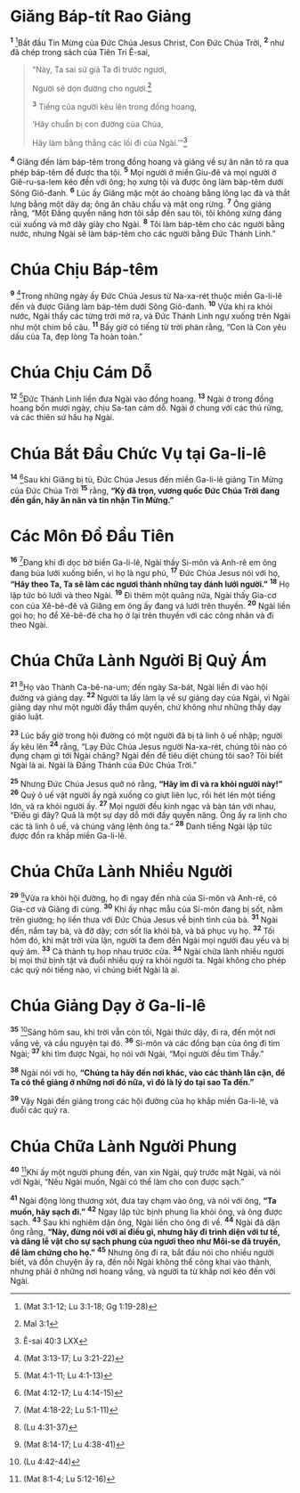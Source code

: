 # Giăng Báp-tít Rao Giảng
<sup><b>1</b></sup> [^1@-ab8e1282-8842-4e51-b046-a1169621635a]Bắt đầu Tin Mừng của Đức Chúa Jesus Christ, Con Đức Chúa Trời, <sup><b>2</b></sup> như đã chép trong sách của Tiên Tri Ê-sai,

> “Này, Ta sai sứ giả Ta đi trước ngươi,
>
> Người sẽ dọn đường cho ngươi.[^1-ab8e1282-8842-4e51-b046-a1169621635a]
>
> <sup><b>3</b></sup> Tiếng của người kêu lên trong đồng hoang,
>
> ‘Hãy chuẩn bị con đường của Chúa,
>
> Hãy làm bằng thẳng các lối đi của Ngài.’”[^2-ab8e1282-8842-4e51-b046-a1169621635a]

<sup><b>4</b></sup> Giăng đến làm báp-têm trong đồng hoang và giảng về sự ăn năn tỏ ra qua phép báp-têm để được tha tội. <sup><b>5</b></sup> Mọi người ở miền Giu-đê và mọi người ở Giê-ru-sa-lem kéo đến với ông; họ xưng tội và được ông làm báp-têm dưới Sông Giô-đanh. <sup><b>6</b></sup> Lúc ấy Giăng mặc một áo choàng bằng lông lạc đà và thắt lưng bằng một dây da; ông ăn châu chấu và mật ong rừng. <sup><b>7</b></sup> Ông giảng rằng, “Một Đấng quyền năng hơn tôi sắp đến sau tôi, tôi không xứng đáng cúi xuống và mở dây giày cho Ngài. <sup><b>8</b></sup> Tôi làm báp-têm cho các người bằng nước, nhưng Ngài sẽ làm báp-têm cho các người bằng Đức Thánh Linh.”

# Chúa Chịu Báp-têm
<sup><b>9</b></sup> [^2@-ab8e1282-8842-4e51-b046-a1169621635a]Trong những ngày ấy Đức Chúa Jesus từ Na-xa-rét thuộc miền Ga-li-lê đến và được Giăng làm báp-têm dưới Sông Giô-đanh. <sup><b>10</b></sup> Vừa khi ra khỏi nước, Ngài thấy các từng trời mở ra, và Đức Thánh Linh ngự xuống trên Ngài như một chim bồ câu. <sup><b>11</b></sup> Bấy giờ có tiếng từ trời phán rằng, “Con là Con yêu dấu của Ta, đẹp lòng Ta hoàn toàn.”

# Chúa Chịu Cám Dỗ
<sup><b>12</b></sup> [^3@-ab8e1282-8842-4e51-b046-a1169621635a]Đức Thánh Linh liền đưa Ngài vào đồng hoang. <sup><b>13</b></sup> Ngài ở trong đồng hoang bốn mươi ngày, chịu Sa-tan cám dỗ. Ngài ở chung với các thú rừng, và các thiên sứ hầu hạ Ngài.

# Chúa Bắt Đầu Chức Vụ tại Ga-li-lê
<sup><b>14</b></sup> [^4@-ab8e1282-8842-4e51-b046-a1169621635a]Sau khi Giăng bị tù, Đức Chúa Jesus đến miền Ga-li-lê giảng Tin Mừng của Đức Chúa Trời <sup><b>15</b></sup> rằng, **“Kỳ đã trọn, vương quốc Đức Chúa Trời đang đến gần, hãy ăn năn và tin nhận Tin Mừng.”**

# Các Môn Đồ Đầu Tiên
<sup><b>16</b></sup> [^5@-ab8e1282-8842-4e51-b046-a1169621635a]Đang khi đi dọc bờ biển Ga-li-lê, Ngài thấy Si-môn và Anh-rê em ông đang bủa lưới xuống biển, vì họ là ngư phủ, <sup><b>17</b></sup> Đức Chúa Jesus nói với họ, **“Hãy theo Ta, Ta sẽ làm các ngươi thành những tay đánh lưới người.”** <sup><b>18</b></sup> Họ lập tức bỏ lưới và theo Ngài. <sup><b>19</b></sup> Đi thêm một quãng nữa, Ngài thấy Gia-cơ con của Xê-bê-đê và Giăng em ông ấy đang vá lưới trên thuyền. <sup><b>20</b></sup> Ngài liền gọi họ; họ để Xê-bê-đê cha họ ở lại trên thuyền với các công nhân và đi theo Ngài.

# Chúa Chữa Lành Người Bị Quỷ Ám
<sup><b>21</b></sup> [^6@-ab8e1282-8842-4e51-b046-a1169621635a]Họ vào Thành Ca-bê-na-um; đến ngày Sa-bát, Ngài liền đi vào hội đường và giảng dạy. <sup><b>22</b></sup> Người ta lấy làm lạ về sự giảng dạy của Ngài, vì Ngài giảng dạy như một người đầy thẩm quyền, chứ không như những thầy dạy giáo luật.

<sup><b>23</b></sup> Lúc bấy giờ trong hội đường có một người đã bị tà linh ô uế nhập; người ấy kêu lên <sup><b>24</b></sup> rằng, “Lạy Đức Chúa Jesus người Na-xa-rét, chúng tôi nào có đụng chạm gì tới Ngài chăng? Ngài đến để tiêu diệt chúng tôi sao? Tôi biết Ngài là ai. Ngài là Đấng Thánh của Đức Chúa Trời.”

<sup><b>25</b></sup> Nhưng Đức Chúa Jesus quở nó rằng, **“Hãy im đi và ra khỏi người này!”** <sup><b>26</b></sup> Quỷ ô uế vật người ấy ngã xuống co giựt liên lục, rồi hét lên một tiếng lớn, và ra khỏi người ấy. <sup><b>27</b></sup> Mọi người đều kinh ngạc và bàn tán với nhau, “Điều gì đây? Quả là một sự dạy dỗ mới đầy quyền năng. Ông ấy ra lịnh cho các tà linh ô uế, và chúng vâng lệnh ông ta.” <sup><b>28</b></sup> Danh tiếng Ngài lập tức được đồn ra khắp miền Ga-li-lê.

# Chúa Chữa Lành Nhiều Người
<sup><b>29</b></sup> [^7@-ab8e1282-8842-4e51-b046-a1169621635a]Vừa ra khỏi hội đường, họ đi ngay đến nhà của Si-môn và Anh-rê, có Gia-cơ và Giăng đi cùng. <sup><b>30</b></sup> Khi ấy nhạc mẫu của Si-môn đang bị sốt, nằm trên giường; họ liền thưa với Đức Chúa Jesus về bịnh tình của bà. <sup><b>31</b></sup> Ngài đến, nắm tay bà, và đỡ dậy; cơn sốt lìa khỏi bà, và bà phục vụ họ. <sup><b>32</b></sup> Tối hôm đó, khi mặt trời vừa lặn, người ta đem đến Ngài mọi người đau yếu và bị quỷ ám. <sup><b>33</b></sup> Cả thành tụ họp nhau trước cửa. <sup><b>34</b></sup> Ngài chữa lành nhiều người bị mọi thứ bịnh tật và đuổi nhiều quỷ ra khỏi người ta. Ngài không cho phép các quỷ nói tiếng nào, vì chúng biết Ngài là ai.

# Chúa Giảng Dạy ở Ga-li-lê
<sup><b>35</b></sup> [^8@-ab8e1282-8842-4e51-b046-a1169621635a]Sáng hôm sau, khi trời vẫn còn tối, Ngài thức dậy, đi ra, đến một nơi vắng vẻ, và cầu nguyện tại đó. <sup><b>36</b></sup> Si-môn và các đồng bạn của ông đi tìm Ngài; <sup><b>37</b></sup> khi tìm được Ngài, họ nói với Ngài, “Mọi người đều tìm Thầy.”

<sup><b>38</b></sup> Ngài nói với họ, **“Chúng ta hãy đến nơi khác, vào các thành lân cận, để Ta có thể giảng ở những nơi đó nữa, vì đó là lý do tại sao Ta đến.”**

<sup><b>39</b></sup> Vậy Ngài đến giảng trong các hội đường của họ khắp miền Ga-li-lê, và đuổi các quỷ ra.

# Chúa Chữa Lành Người Phung
<sup><b>40</b></sup> [^9@-ab8e1282-8842-4e51-b046-a1169621635a]Khi ấy một người phung đến, van xin Ngài, quỳ trước mặt Ngài, và nói với Ngài, “Nếu Ngài muốn, Ngài có thể làm cho con được sạch.”

<sup><b>41</b></sup> Ngài động lòng thương xót, đưa tay chạm vào ông, và nói với ông, **“Ta muốn, hãy sạch đi.”** <sup><b>42</b></sup> Ngay lập tức bịnh phung lìa khỏi ông, và ông được sạch. <sup><b>43</b></sup> Sau khi nghiêm dặn ông, Ngài liền cho ông đi về. <sup><b>44</b></sup> Ngài đã dặn ông rằng, **“Này, đừng nói với ai điều gì, nhưng hãy đi trình diện với tư tế, và dâng lễ vật cho sự sạch phung của ngươi theo như Môi-se đã truyền, để làm chứng cho họ.”** <sup><b>45</b></sup> Nhưng ông đi ra, bắt đầu nói cho nhiều người biết, và đồn chuyện ấy ra, đến nỗi Ngài không thể công khai vào thành, nhưng phải ở những nơi hoang vắng, và người ta từ khắp nơi kéo đến với Ngài.

[^1-ab8e1282-8842-4e51-b046-a1169621635a]: Mal 3:1
[^2-ab8e1282-8842-4e51-b046-a1169621635a]: Ê-sai 40:3 LXX
[^1@-ab8e1282-8842-4e51-b046-a1169621635a]: (Mat 3:1-12; Lu 3:1-18; Gg 1:19-28)
[^2@-ab8e1282-8842-4e51-b046-a1169621635a]: (Mat 3:13-17; Lu 3:21-22)
[^3@-ab8e1282-8842-4e51-b046-a1169621635a]: (Mat 4:1-11; Lu 4:1-13)
[^4@-ab8e1282-8842-4e51-b046-a1169621635a]: (Mat 4:12-17; Lu 4:14-15)
[^5@-ab8e1282-8842-4e51-b046-a1169621635a]: (Mat 4:18-22; Lu 5:1-11)
[^6@-ab8e1282-8842-4e51-b046-a1169621635a]: (Lu 4:31-37)
[^7@-ab8e1282-8842-4e51-b046-a1169621635a]: (Mat 8:14-17; Lu 4:38-41)
[^8@-ab8e1282-8842-4e51-b046-a1169621635a]: (Lu 4:42-44)
[^9@-ab8e1282-8842-4e51-b046-a1169621635a]: (Mat 8:1-4; Lu 5:12-16)